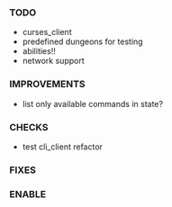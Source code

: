 ### TODO
- curses_client
- predefined dungeons for testing
- abilities!!
- network support

### IMPROVEMENTS
- list only available commands in state?

### CHECKS
- test cli_client refactor

### FIXES

### ENABLE
